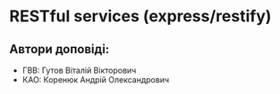 # RESTful services (express/restify)

## Автори доповіді:

- ГВВ: Гутов Віталій Вікторович
- КАО: Коренюк Андрій Олександрович

